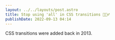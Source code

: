 ```yaml
---
layout: ../../layouts/post.astro
title: Stop using 'all' in CSS transitions 🙅🏻‍♂️
publishDate: 2022-09-13 04:14
---
```


CSS transitions were added back in 2013.
